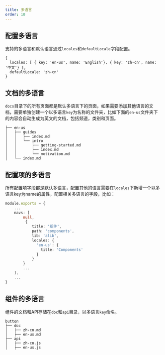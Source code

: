 ```yaml
---
title: 多语言
order: 10
---
```


## 配置多语言

支持的多语言和默认语言通过`locales`和`defaultLocale`字段配置。
```
{
  locales: [ { key: 'en-us', name: 'English'}, { key: 'zh-cn', name: '中文'} ],
  defaultLocale: 'zh-cn'
}
```

## 文档的多语言

`docs`目录下的所有页面都是默认多语言下的页面，如果需要添加其他语言的文档，需要单独创建一个以多语言`key`为名称的文件夹，比如下面的`en-us`文件夹下的内容会自动生成为英文的文档，包括频道，类别和页面。
```
├── en-us
│   ├── guides
│   │   ├── index.md
│   │   └── intro
│   │       ├── getting-started.md
│   │       ├── index.md
│   │       └── motivation.md
│   └── index.md
```

## 配置项的多语言

所有配置项字段都是默认多语言，配置其他的语言需要在`locales`下新增一个以多语言key为name的属性，配置相关多语言的字段，比如：

```ts
module.exports = {
    ...
    navs: [
        null,
         {
            title: '组件',
            path: 'components',
            lib: 'alib',
            locales: {
              'en-us': {
                title: 'Components'
              }
            }
        }
        ...
    ],
    ...
}
```

## 组件的多语言

组件的文档和API存储在`doc`和`api`目录，以多语言`key`命名。
```
button
├── doc
│   ├── zh-cn.md
│   ├── en-us.md
├── api
│   ├── zh-cn.js
│   ├── en-us.js
```
